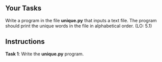 ## Your Tasks

Write a program in the file **unique.py** that inputs a text file. The program should print the unique words in the file in alphabetical order. (LO: 5.1)

## Instructions

**Task 1**: Write the **unique.py** program.